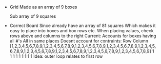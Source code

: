 * Grid
  Made as an array of 9 boxes
    <!-- With within boxes subarray containing 3 arrays of rows -->
    Sub array of 9 squares


* Correct Board
  Since already have an array of 81 squares
    Which makes it easy to place into boxes and box rows etc.
      When placing values, check rows above and columns to the right
  Current:
    Accounts for boxes having all #'s
    All in same places
    Doesnt account for contraints:
      Row
      Column
  [1,2,3,4,5,6,7,8,9,1,2,3,4,5,6,7,8,9,1,2,3,4,5,6,7,8,9,1,2,3,4,5,6,7,8,9,1,2,3,4,5,6,7,8,9,1,2,3,4,5,6,7,8,9,1,2,3,4,5,6,7,8,9,1,2,3,4,5,6,7,8,9,1,2,3,4,5,6,7,8,9]
   1 1 1             1 1 1             1 1 1
   Idea: outer loop relates to first row
  